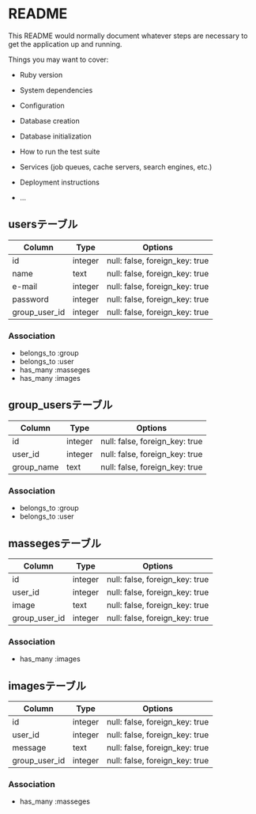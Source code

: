 # README

This README would normally document whatever steps are necessary to get the
application up and running.

Things you may want to cover:

* Ruby version

* System dependencies

* Configuration

* Database creation

* Database initialization

* How to run the test suite

* Services (job queues, cache servers, search engines, etc.)

* Deployment instructions

* ...

## usersテーブル

|Column|Type|Options|
|------|----|-------|
|id|integer|null: false, foreign_key: true|
|name|text|null: false, foreign_key: true|
|e-mail|integer|null: false, foreign_key: true|
|password|integer|null: false, foreign_key: true|
|group_user_id|integer|null: false, foreign_key: true|

### Association
- belongs_to :group
- belongs_to :user
- has_many :masseges
- has_many :images



## group_usersテーブル

|Column|Type|Options|
|------|----|-------|
|id|integer|null: false, foreign_key: true|
|user_id|integer|null: false, foreign_key: true|
|group_name|text|null: false, foreign_key: true|

### Association
- belongs_to :group
- belongs_to :user


## massegesテーブル

|Column|Type|Options|
|------|----|-------|
|id|integer|null: false, foreign_key: true|
|user_id|integer|null: false, foreign_key: true|
|image|text|null: false, foreign_key: true|
|group_user_id|integer|null: false, foreign_key: true|

### Association
- has_many :images


## imagesテーブル

|Column|Type|Options|
|------|----|-------|
|id|integer|null: false, foreign_key: true|
|user_id|integer|null: false, foreign_key: true|
|message|text|null: false, foreign_key: true|
|group_user_id|integer|null: false, foreign_key: true|

### Association
- has_many :masseges
